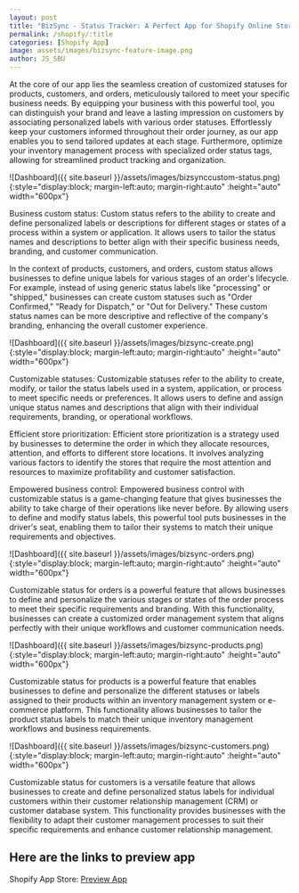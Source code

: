 ```yaml
---
layout: post
title: "BizSync ‑ Status Tracker: A Perfect App for Shopify Online Stores enhances brand identity with customizable status labels."
permalink: /shopify/:title
categories: [Shopify App]
image: assets/images/bizsync-feature-image.png
author: JS_SBU
---
```


At the core of our app lies the seamless creation of customized statuses for products, customers, and orders, meticulously tailored to meet your specific business needs. By equipping your business with this powerful tool, you can distinguish your brand and leave a lasting impression on customers by associating personalized labels with various order statuses. Effortlessly keep your customers informed throughout their order journey, as our app enables you to send tailored updates at each stage. Furthermore, optimize your inventory management process with specialized order status tags, allowing for streamlined product tracking and organization.

![Dashboard]({{ site.baseurl }}/assets/images/bizsynccustom-status.png){:style="display:block; margin-left:auto; margin-right:auto" :height="auto" width="600px"}

Business custom status:
Custom status refers to the ability to create and define personalized labels or descriptions for different stages or states of a process within a system or application. It allows users to tailor the status names and descriptions to better align with their specific business needs, branding, and customer communication.

In the context of products, customers, and orders, custom status allows businesses to define unique labels for various stages of an order's lifecycle. For example, instead of using generic status labels like "processing" or "shipped," businesses can create custom statuses such as "Order Confirmed," "Ready for Dispatch," or "Out for Delivery." These custom status names can be more descriptive and reflective of the company's branding, enhancing the overall customer experience.

![Dashboard]({{ site.baseurl }}/assets/images/bizsync-create.png){:style="display:block; margin-left:auto; margin-right:auto" :height="auto" width="600px"}

Customizable statuses:
Customizable statuses refer to the ability to create, modify, or tailor the status labels used in a system, application, or process to meet specific needs or preferences. It allows users to define and assign unique status names and descriptions that align with their individual requirements, branding, or operational workflows.

Efficient store prioritization:
Efficient store prioritization is a strategy used by businesses to determine the order in which they allocate resources, attention, and efforts to different store locations. It involves analyzing various factors to identify the stores that require the most attention and resources to maximize profitability and customer satisfaction.

Empowered business control:
Empowered business control with customizable status is a game-changing feature that gives businesses the ability to take charge of their operations like never before. By allowing users to define and modify status labels, this powerful tool puts businesses in the driver's seat, enabling them to tailor their systems to match their unique requirements and objectives.

![Dashboard]({{ site.baseurl }}/assets/images/bizsync-orders.png){:style="display:block; margin-left:auto; margin-right:auto" :height="auto" width="600px"}

Customizable status for orders is a powerful feature that allows businesses to define and personalize the various stages or states of the order process to meet their specific requirements and branding. With this functionality, businesses can create a customized order management system that aligns perfectly with their unique workflows and customer communication needs.

![Dashboard]({{ site.baseurl }}/assets/images/bizsync-products.png){:style="display:block; margin-left:auto; margin-right:auto" :height="auto" width="600px"}

Customizable status for products is a powerful feature that enables businesses to define and personalize the different statuses or labels assigned to their products within an inventory management system or e-commerce platform. This functionality allows businesses to tailor the product status labels to match their unique inventory management workflows and business requirements.

![Dashboard]({{ site.baseurl }}/assets/images/bizsync-customers.png){:style="display:block; margin-left:auto; margin-right:auto" :height="auto" width="600px"}

Customizable status for customers is a versatile feature that allows businesses to create and define personalized status labels for individual customers within their customer relationship management (CRM) or customer database system. This functionality provides businesses with the flexibility to adapt their customer management processes to suit their specific requirements and enhance customer relationship management.

## Here are the links to preview app

Shopify App Store: [Preview App]

[Preview App]: https://apps.shopify.com/business-custom-status
